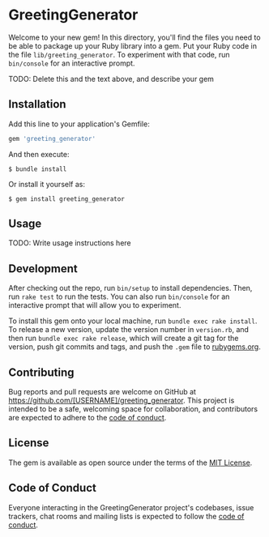 # GreetingGenerator

Welcome to your new gem! In this directory, you'll find the files you need to be able to package up your Ruby library into a gem. Put your Ruby code in the file `lib/greeting_generator`. To experiment with that code, run `bin/console` for an interactive prompt.

TODO: Delete this and the text above, and describe your gem

## Installation

Add this line to your application's Gemfile:

```ruby
gem 'greeting_generator'
```

And then execute:

    $ bundle install

Or install it yourself as:

    $ gem install greeting_generator

## Usage

TODO: Write usage instructions here

## Development

After checking out the repo, run `bin/setup` to install dependencies. Then, run `rake test` to run the tests. You can also run `bin/console` for an interactive prompt that will allow you to experiment.

To install this gem onto your local machine, run `bundle exec rake install`. To release a new version, update the version number in `version.rb`, and then run `bundle exec rake release`, which will create a git tag for the version, push git commits and tags, and push the `.gem` file to [rubygems.org](https://rubygems.org).

## Contributing

Bug reports and pull requests are welcome on GitHub at https://github.com/[USERNAME]/greeting_generator. This project is intended to be a safe, welcoming space for collaboration, and contributors are expected to adhere to the [code of conduct](https://github.com/[USERNAME]/greeting_generator/blob/master/CODE_OF_CONDUCT.md).


## License

The gem is available as open source under the terms of the [MIT License](https://opensource.org/licenses/MIT).

## Code of Conduct

Everyone interacting in the GreetingGenerator project's codebases, issue trackers, chat rooms and mailing lists is expected to follow the [code of conduct](https://github.com/[USERNAME]/greeting_generator/blob/master/CODE_OF_CONDUCT.md).
